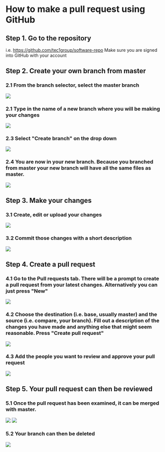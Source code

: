 # How to make a pull request using GitHub

## Step 1. Go to the repository

i.e. https://github.com/tec1group/software-repo
Make sure you are signed into GitHub with your account

## Step 2. Create your own branch from master

### 2.1 From the branch selector, select the master branch
   ![](./assets/1.png)
### 2.1 Type in the name of a new branch where you will be making your changes
   ![](./assets/2.png)
### 2.3 Select "Create branch" on the drop down
   ![](./assets/3.png)
### 2.4 You are now in your new branch. Because you branched from master your new branch will have all the same files as master.
   ![](./assets/4.png)

## Step 3. Make your changes

### 3.1 Create, edit or upload your changes
   ![](./assets/5.png)
### 3.2 Commit those changes with a short description
   ![](./assets/6.png)

## Step 4. Create a pull request 
### 4.1 Go to the Pull requests tab. There will be a prompt to create a pull request from your latest changes. Alternatively you can just press "New"
![](./assets/7.png)
### 4.2 Choose the destination (i.e. base, usually master) and the source (i.e. compare, your branch). Fill out a description of the changes you have made and anything else that might seem reasonable. Press "Create pull request"
![](./assets/8.png)
### 4.3 Add the people you want to review and approve your pull request 
![](./assets/9.png)

## Step 5. Your pull request can then be reviewed
### 5.1 Once the pull request has been examined, it can be merged with master. 
![](./assets/10.png)
![](./assets/11.png)
### 5.2 Your branch can then be deleted
![](./assets/12.png)
